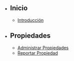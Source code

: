 - ## Inicio
    - [Introducción](/{{route}}/{{version}}/overview)
    
- ## Propiedades
    - [Administrar Propiedades](/{{route}}/{{version}}/propiedades/administrar-propiedades)
    - [Reportar Propiedad](/{{route}}/{{version}}/propiedades/reportar-propiedad)
